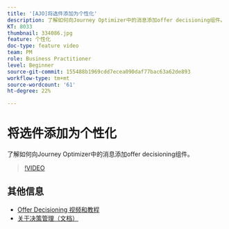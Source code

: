 ```yaml
---
title: '[AJO]将选件添加为个性化'
description: 了解如何向Journey Optimizer中的消息添加offer decisioning组件。
KT: 8033
thumbnail: 334086.jpg
feature: 个性化
doc-type: feature video
team: PM
role: Business Practitioner
level: Beginner
source-git-commit: 155488b1969cdd7ecea090daf77bac63a62de893
workflow-type: tm+mt
source-wordcount: '61'
ht-degree: 22%

---
```



# 将选件添加为个性化

了解如何向Journey Optimizer中的消息添加offer decisioning组件。

>[!VIDEO](https://video.tv.adobe.com/v/334086?quality=12)

## 其他信息

* [Offer Decisioning 视频和教程](https://experienceleague.adobe.com/docs/offer-decisioning-learn/tutorials/overview.html?lang=zh-Hans)
* [关于决策管理（文档）](https://experienceleague.adobe.com/docs/journey-optimizer/using/offer-decisioniong/get-started/starting-offer-decisioning.html)
